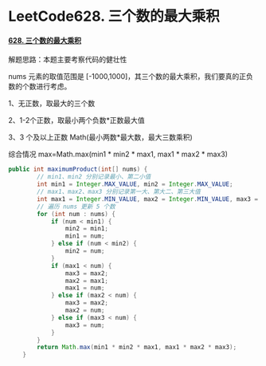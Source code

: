 # LeetCode628. 三个数的最大乘积

#### [628. 三个数的最大乘积](https://leetcode-cn.com/problems/maximum-product-of-three-numbers/)

解题思路：本题主要考察代码的健壮性

nums 元素的取值范围是 [-1000,1000]，其三个数的最大乘积，我们要真的正负数的个数进行考虑。

1、无正数，取最大的三个数

2、1-2个正数，取最小两个负数*正数最大值

3、3 个及以上正数 Math(最小两数*最大数，最大三数乘积)

综合情况 max=Math.max(min1 * min2 * max1, max1 * max2 * max3)

```java
public int maximumProduct(int[] nums) {
    	// min1、min2 分别记录最小、第二小值
        int min1 = Integer.MAX_VALUE, min2 = Integer.MAX_VALUE;
    	// max1、max2、max3 分别记录第一大、第大二、第三大值
        int max1 = Integer.MIN_VALUE, max2 = Integer.MIN_VALUE, max3 = Integer.MIN_VALUE;
    	// 遍历 nums 更新 5 个数
        for (int num : nums) {
            if (num < min1) {
                min2 = min1;
                min1 = num;
            } else if (num < min2) {
                min2 = num;
            }
            if (max1 < num) {
                max3 = max2;
                max2 = max1;
                max1 = num;
            } else if (max2 < num) {
                max3 = max2;
                max2 = num;
            } else if (max3 < num) {
                max3 = num;
            }
        }
        return Math.max(min1 * min2 * max1, max1 * max2 * max3);
    }
```

